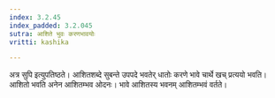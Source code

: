 ```yaml
---
index: 3.2.45
index_padded: 3.2.045
sutra: आशिते भुवः करणभावयोः
vritti: kashika

---
```

अत्र सुपि इत्युपतिष्ठते। आशितशब्दे सुबन्ते उपपदे भवतेर् धातोः करणे भावे चार्थे खच् प्रत्ययो भवति। आशितो भवति अनेन आशितम्भव ओदनः। भावे आशितस्य भवनम् आशितम्भवं वर्तते।